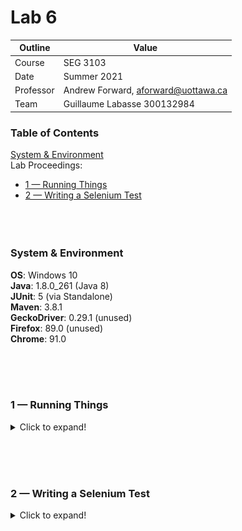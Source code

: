 # Lab 6

| Outline | Value |
| --- | --- |
| Course | SEG 3103 |
| Date | Summer 2021 |
| Professor | Andrew Forward, aforward@uottawa.ca |
| Team | Guillaume Labasse 300132984 |

### Table of Contents  
[System & Environment](#system--environment)  
Lab Proceedings:
* [1 — Running Things](#1--running-things)  
* [2 — Writing a Selenium Test](#2--writing-a-selenium-test)  
<br><br><br>

### System & Environment

**OS**: Windows 10<br>
**Java**: 1.8.0_261 (Java 8)<br>
**JUnit**: 5 (via Standalone)<br>
**Maven**: 3.8.1<br>
**GeckoDriver**: 0.29.1 (unused)<br>
**Firefox**: 89.0 (unused)<br>
**Chrome**: 91.0 

<br><br><br>

### 1 — Running Things

<details>
<summary>Click to expand!</summary>

<br>Let's go through the environment setup as described by the lab.<br>
First of all, I installed Maven 3.8.1:

![Setup, maven version](assets/mvn_version.png)

Let's then compile the project: 

![Setup, compilation](assets/mvn_compile.png)

Then we package the application: 

![Setup, packaging](assets/mvn_package.png)

Finally, let's now run our newly packaged application: 

![Setup, running app](assets/project_run.png)

And on the browser, we see:

![Server error](assets/serv_error.png)

... Huh. Like [many others](https://piazza.com/class/knxg0zgsce5jp?cid=350), I wasn't succesful in running the packaged application as-is. I could run the base `bookstore5.jar` which was provided, but as [another student](https://piazza.com/class/knxg0zgsce5jp?cid=358) indicated, we are not meant to do this. Using the `.inheritIO()` fix, I see this after recompiling:

![Setup, running app again](assets/project_run2.png)

![Server running](assets/serv_run.png)

The server is now properly running.<br><br>
Finally, I run `mvn test`: 

![Setup, testing](assets/mvn_test.png)

All tests ran successfully.<br>
Note that since my machine was a bit too slow, I had to run `mvn test` *while* running the server in another terminal - the test program did not finish creating a server quickly enough. Even when doing this, tests would not pass when using the Gecko driver, so despite Firefox being my preferred browser, I will be using Chrome. 

</details>

<br><br><br>

### 2 — Writing a Selenium Test

<details>
<summary>Click to expand!</summary>

blah
</details>
